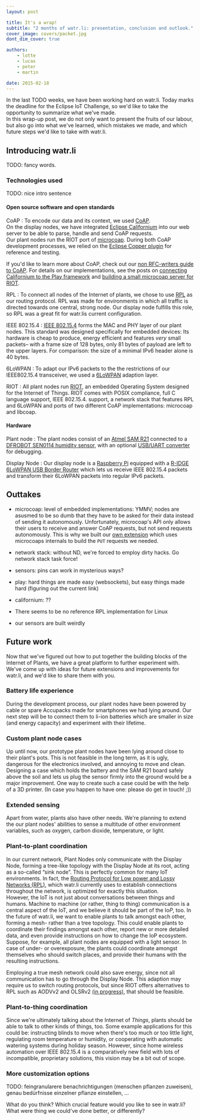```yaml
---
layout: post

title: It's a wrap!
subtitle: "2 months of watr.li: presentation, conclusion and outlook."
cover_image: covers/packet.jpg
dont_dim_cover: true

authors:
    - lotte
    - lucas
    - peter
    - martin

date: 2015-02-18
---
```


In the last TODO weeks, we have been working hard on watr.li. Today marks the deadline for the Eclipse IoT Challenge, so we'd like to take the opportunity to summarize what we've made.  
In this wrap-up post, we do not only want to present the fruits of our labour, but also go into what we've learned, which mistakes we made, and which future steps we'd like to take with watr.li.

## Introducing watr.li

<!-- EMBED VIDEO HERE -->

TODO: fancy words.

### Technologies used

TODO: nice intro sentence

#### Open source software and open standards
CoAP
:	To encode our data and its context, we used [CoAP](http://coap.technology).  
On the display nodes, we have integrated [Eclipse Californium](https://eclipse.org/californium/) into our web server to be able to parse, handle and send CoAP requests.  
Our plant nodes run the RIOT port of [microcoap](http://libcoap.sourceforge.net).
During both CoAP development processes, we relied on the [Eclipse Copper plugin](https://addons.mozilla.org/en-us/firefox/addon/copper-270430/) for reference and testing.  

If you'd like to learn more about CoAP, check out our [non RFC-writers guide to CoAP](http://watr.li/what-is-coap.html). For details on our implementations, see the posts on [connecting Californium to the Play framework](http://watr.li/play2-californium.html) and [building a small microcoap server for RIOT](http://watr.li/microcoap-and-ff-copper.html).

RPL
:	To connect all nodes of the Internet of plants, we chose to use [RPL](https://tools.ietf.org/html/rfc6550) as our routing protocol. RPL was made for environments in which all traffic is directed towards one central, strong node. Our display node fulfills this role, so RPL was a great fit for watr.lis current configuration.

IEEE 802.15.4
:	[IEEE 802.15.4](http://en.wikipedia.org/wiki/IEEE_802.15.4) forms the MAC and PHY layer of our plant nodes. This standard was designed specifically for embedded devices: Its hardware is cheap to produce, energy efficient and features *very* small packets– with a frame size of 128 bytes, only 81 bytes of payload are left to the upper layers. For comparison: the size of a minimal IPv6 header alone is 40 bytes.

6LoWPAN
:	To adapt our IPv6 packets to the the restrictions of our IEEE802.15.4 transceiver, we used a [6LoWPAN](http://en.wikipedia.org/wiki/6LoWPAN) adaption layer.

RIOT
:	All plant nodes run [RIOT](http://riot-os.org/), an embedded Operating System designed for the Internet of Things. RIOT comes with POSIX compliance, full C language support, IEEE 802.15.4. support, a network stack that features RPL and 6LoWPAN and ports of two different CoAP implementations: microcoap and libcoap.

#### Hardware

Plant node
:	The plant nodes consist of an [Atmel SAM R21](http://www.atmel.com/tools/ATSAMR21-XPRO.aspx) connected to a [DFROBOT SEN0114 humidity sensor](http://www.dfrobot.com/index.php?route=product/product&product_id=599), with an optional [USB/UART converter](TODO:link) for debugging.

Display Node
:	Our display node is a [Raspberry Pi](http://www.raspberrypi.org) equipped with a [R-IDGE 6LoWPAN USB Border Router](http://rosand-tech.com/products/r-idge/prod.html) which lets us receive IEEE 802.15.4 packets and transform their 6LoWPAN packets into regular IPv6 packets.

## Outtakes

<!-- Where we fucked up, what we could've done better, what we underestimated... -->
- microcoap: level of embedded implementations: YMMV; nodes are asusmed to be so dumb that they have to be asked for their data instead of sending it autonomously.  Unfortunately, microcoap's API only allows their users to receive and answer CoAP requests, but not send requests autonomously. This is why we built our [own extension](https://github.com/watr-li/nodes/blob/master/plant_node/coap_ext.c) which uses microcoaps internals to build the ``PUT`` requests we needed.  

- network stack: without ND, we're forced to employ dirty hacks. Go network stack task force!
- sensors: pins can work in mysterious ways?
- play: hard things are made easy (websockets), but easy things made hard (figuring out the current link)
- californium: ??
- There seems to be no reference RPL implementation for Linux 
- our sensors are built weirdly
<!-- - sensing a plant's humidity too often may electrocute them -->

## Future work
Now that we've figured out how to put together the building blocks of the Internet of Plants, we have a great platform to further experiment with. We've come up with ideas for future extensions and improvements for watr.li, and we'd like to share them with you.

### Battery life experience
During the development process, our plant nodes have been powered by cable or spare Accupacks made for smartphones we had lying around. Our next step will be to connect them to li-ion batteries which are smaller in size (and energy capacity) and experiment with their lifetime.

### Custom plant node cases
Up until now, our prototype plant nodes have been lying around close to their plant's pots. This is not feasible in the long term, as it is ugly, dangerous for the electronics involved, and annoying to move and clean. Designing a case which holds the battery and the SAM R21 board safely above the soil and lets us plug the sensor firmly into the ground would be a major improvement. One way to create such a case could be with the help of a 3D printer. (In case you happen to have one: please do get in touch! ;))

### Extended sensing
Apart from water, plants also have other needs. We're planning to extend the our plant nodes' abilities to sense a multitude of other environment variables, such as oxygen, carbon dioxide, temperature, or light.

### Plant-to-plant coordination
In our current network, Plant Nodes only communicate with the Display Node, forming a tree-like topology with the Display Node at its root, acting as a so-called “sink node”. This is perfectly common for many IoT environments. In fact, the [Routing Protocol for Low power and Lossy Networks (RPL)](https://tools.ietf.org/html/rfc6550), which watr.li currently uses to establish connections throughout the network, is optimized for exactly this situation.  
However, the IoT is not just about conversations between things and humans. Machine to machine (or rather, thing to thing) communication is a central aspect of the IoT, and we believe it should be part of the Io*P*, too. In the future of watr.li, we want to enable plants to talk amongst each other, forming a mesh- rather than a tree topology. This could enable plants to coordinate their findings amongst each other, report new or more detailed data, and even provide instructions on how to change the IoP ecosystem. Suppose, for example, all plant nodes are equipped with a light sensor. In case of under- or overexposure, the plants could coordinate amongst themselves who should switch places, and provide their humans with the resulting instructions.

Employing a true mesh network could also save energy, since not all communication has to go through the Display Node. This adaption may require us to switch routing protocols, but since RIOT offers alternatives to RPL such as AODVv2 and OLSRv2 [(in progress)](https://github.com/RIOT-OS/RIOT/pull/2294), that should be feasible.

### Plant-to-thing coordination
Since we're ultimately talking about the Internet of *Things*, plants should be able to talk to other kinds of things, too. Some example applications for this could be: instructing blinds to move when there's too much or too little light, regulating room temperature or humidity, or cooperating with automatic watering systems during holiday season. 
However, since home wireless automation over IEEE 802.15.4 is a comparatively new field with lots of incompatible, proprietary solutions, this vision may be a bit out of scope.

### More customization options

TODO: feingranularere benachrichtigungen (menschen pflanzen zuweisen), genau bedürfnisse einzelner pflanze einstellen, ...


What do you think? Which crucial feature would you like to see in watr.li? What were thing we could've done better, or differently?
